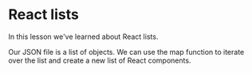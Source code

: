 # React lists
In this lesson we've learned about React lists. 

Our JSON file is a list of objects. We can use the map function to iterate over the list and create a new list of React components.